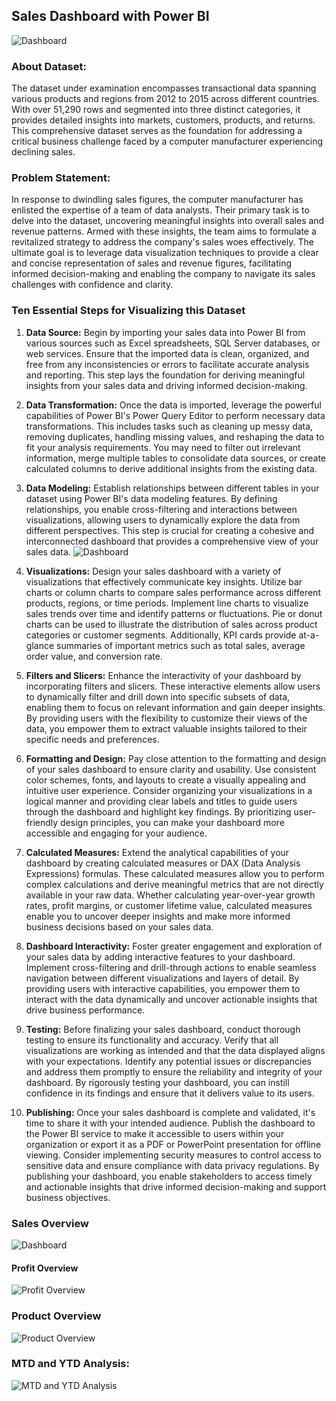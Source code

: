 ## Sales Dashboard with Power BI
![Dashboard](https://github.com/Sadikctg/Project_6_Sales_Dashboard_with_PowerBI/blob/main/images/Analytics%20cover.png)


### About Dataset:
The dataset under examination encompasses transactional data spanning various products and regions from 2012 to 2015 across different countries. With over 51,290 rows and segmented into three distinct categories, it provides detailed insights into markets, customers, products, and returns. This comprehensive dataset serves as the foundation for addressing a critical business challenge faced by a computer manufacturer experiencing declining sales.

### Problem Statement:
In response to dwindling sales figures, the computer manufacturer has enlisted the expertise of a team of data analysts. Their primary task is to delve into the dataset, uncovering meaningful insights into overall sales and revenue patterns. Armed with these insights, the team aims to formulate a revitalized strategy to address the company's sales woes effectively. The ultimate goal is to leverage data visualization techniques to provide a clear and concise representation of sales and revenue figures, facilitating informed decision-making and enabling the company to navigate its sales challenges with confidence and clarity.


### Ten Essential Steps for Visualizing this Dataset

1. **Data Source:** Begin by importing your sales data into Power BI from various sources such as Excel spreadsheets, SQL Server databases, or web services. Ensure that the imported data is clean, organized, and free from any inconsistencies or errors to facilitate accurate analysis and reporting. This step lays the foundation for deriving meaningful insights from your sales data and driving informed decision-making.

2. **Data Transformation:** Once the data is imported, leverage the powerful capabilities of Power BI's Power Query Editor to perform necessary data transformations. This includes tasks such as cleaning up messy data, removing duplicates, handling missing values, and reshaping the data to fit your analysis requirements. You may need to filter out irrelevant information, merge multiple tables to consolidate data sources, or create calculated columns to derive additional insights from the existing data.

3. **Data Modeling:** Establish relationships between different tables in your dataset using Power BI's data modeling features. By defining relationships, you enable cross-filtering and interactions between visualizations, allowing users to dynamically explore the data from different perspectives. This step is crucial for creating a cohesive and interconnected dashboard that provides a comprehensive view of your sales data.
![Dashboard](https://github.com/Sadikctg/Project_6_Sales_Dashboard_with_PowerBI/blob/main/images/Star%20Schema.JPG)
4. **Visualizations:** Design your sales dashboard with a variety of visualizations that effectively communicate key insights. Utilize bar charts or column charts to compare sales performance across different products, regions, or time periods. Implement line charts to visualize sales trends over time and identify patterns or fluctuations. Pie or donut charts can be used to illustrate the distribution of sales across product categories or customer segments. Additionally, KPI cards provide at-a-glance summaries of important metrics such as total sales, average order value, and conversion rate.

5. **Filters and Slicers:** Enhance the interactivity of your dashboard by incorporating filters and slicers. These interactive elements allow users to dynamically filter and drill down into specific subsets of data, enabling them to focus on relevant information and gain deeper insights. By providing users with the flexibility to customize their views of the data, you empower them to extract valuable insights tailored to their specific needs and preferences.

6. **Formatting and Design:** Pay close attention to the formatting and design of your sales dashboard to ensure clarity and usability. Use consistent color schemes, fonts, and layouts to create a visually appealing and intuitive user experience. Consider organizing your visualizations in a logical manner and providing clear labels and titles to guide users through the dashboard and highlight key findings. By prioritizing user-friendly design principles, you can make your dashboard more accessible and engaging for your audience.

7. **Calculated Measures:** Extend the analytical capabilities of your dashboard by creating calculated measures or DAX (Data Analysis Expressions) formulas. These calculated measures allow you to perform complex calculations and derive meaningful metrics that are not directly available in your raw data. Whether calculating year-over-year growth rates, profit margins, or customer lifetime value, calculated measures enable you to uncover deeper insights and make more informed business decisions based on your sales data.

8. **Dashboard Interactivity:** Foster greater engagement and exploration of your sales data by adding interactive features to your dashboard. Implement cross-filtering and drill-through actions to enable seamless navigation between different visualizations and layers of detail. By providing users with interactive capabilities, you empower them to interact with the data dynamically and uncover actionable insights that drive business performance.

9. **Testing:** Before finalizing your sales dashboard, conduct thorough testing to ensure its functionality and accuracy. Verify that all visualizations are working as intended and that the data displayed aligns with your expectations. Identify any potential issues or discrepancies and address them promptly to ensure the reliability and integrity of your dashboard. By rigorously testing your dashboard, you can instill confidence in its findings and ensure that it delivers value to its users.

10. **Publishing:** Once your sales dashboard is complete and validated, it's time to share it with your intended audience. Publish the dashboard to the Power BI service to make it accessible to users within your organization or export it as a PDF or PowerPoint presentation for offline viewing. Consider implementing security measures to control access to sensitive data and ensure compliance with data privacy regulations. By publishing your dashboard, you enable stakeholders to access timely and actionable insights that drive informed decision-making and support business objectives.

### Sales Overview
![Dashboard](https://github.com/Sadikctg/Project_6_Sales_Dashboard_with_PowerBI/blob/main/images/Sales%20Dashboard%20-%2004_page-0001.jpg)


#### Profit Overview
![Profit Overview](https://github.com/Sadikctg/Project_6_Sales_Dashboard_with_PowerBI/blob/main/images/Sales%20Dashboard%20-%2004_page-0002.jpg)

### Product Overview
![Product Overview](https://github.com/Sadikctg/Project_6_Sales_Dashboard_with_PowerBI/blob/main/images/Sales%20Dashboard%20-%2004_page-0003.jpg)

### MTD and YTD Analysis:
![MTD and YTD Analysis](https://github.com/Sadikctg/Project_6_Sales_Dashboard_with_PowerBI/blob/main/images/Sales%20Dashboard%20-%2004_page-0004.jpg)



